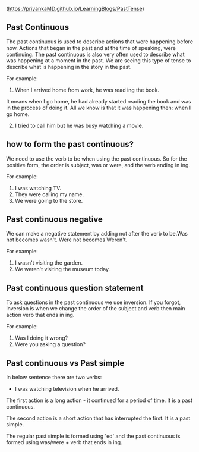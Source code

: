 (https://priyankaMD.github.io/LearningBlogs/PastTense)

## Past Continuous <br />
The past continuous is used to describe actions that were happening before now. Actions that began in the past and at the time of speaking, were continuing. The past continuous is also very often used to describe what was happening at a moment in the past. We are seeing this type of tense to describe what is happening in the story in the past. <br />

For example:<br />
1) When I arrived home from work, he was read
ing the book.<br />

It means when I go home, he had already started reading the book and was in the process of doing it. All we know is that it was happening then: when I go home.<br />

2) I tried to call him but he was busy watching a movie.<br />

## how to form the past continuous?
We need to use the verb to be when using the past continuous. So for the positive form, the order is subject, was or were, and the verb ending in ing. <br />

For example:
1) I was watching TV.<br />
2) They were calling my name.<br />
3) We were going to the store.<br />

## Past continuous negative<br />
We can make a negative statement by adding not after the verb to be.Was not becomes wasn't. Were not becomes Weren't.<br />

For example:<br />
1) I wasn't visiting the garden.<br />
2) We weren't visiting the museum today.<br />

## Past continuous question statement<br />
To ask questions in the past continuous we use inversion. If you forgot, inversion is when we change the order of the subject and verb then main action verb that ends in ing.<br />

For example:<br />
1) Was I doing it wrong?<br />
2) Were you asking a question?<br />

## Past continuous vs Past simple <br />

In below sentence there are two verbs:

- I was watching television when he arrived.

The first action is a long action - it continued for a period of time. It is a past continuous.

The second action is a short action that has interrupted the first. It is a past simple.

The regular past simple is formed using 'ed' and the past continuous is formed using was/were + verb that ends in ing.



